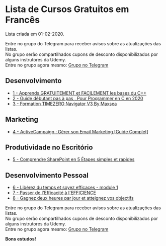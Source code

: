 # Lista de Cursos Gratuitos em Francês

Lista criada em 01-02-2020.

Entre no grupo do Telegram para receber avisos sobre as atualizações das listas.  
No grupo serão compartilhados cupons de desconto disponibilizados por alguns instrutores da Udemy.  
Entre no grupo agora mesmo: [Grupo no Telegram](http://bit.ly/2UvKbVX)


## Desenvolvimento
 - [ 1 - Apprends GRATUITEMENT et FACILEMENT les bases du C++](https://www.udemy.com/course/bases-de-la-programmation/?ranMID=39197&ranEAID=FYTGsFWqJEA&ranSiteID=FYTGsFWqJEA-ru3zxxTKc5sff70WsFQgzw&LSNPUBID=FYTGsFWqJEA)
 - [ 2 - Guide débutant pas à pas , Pour  Programmer en C en 2020](https://www.udemy.com/course/guide-debutant-pas-a-pas-pour-programmer-en-c/?ranMID=39197&ranEAID=FYTGsFWqJEA&ranSiteID=FYTGsFWqJEA-ru3zxxTKc5sff70WsFQgzw&LSNPUBID=FYTGsFWqJEA)
 - [ 3 - Formation TIMEZERO Navigator V3 By Maxsea](https://www.udemy.com/course/formation-timezero-navigator-v3-by-maxsea/?ranMID=39197&ranEAID=FYTGsFWqJEA&ranSiteID=FYTGsFWqJEA-ru3zxxTKc5sff70WsFQgzw&LSNPUBID=FYTGsFWqJEA)


## Marketing
 - [ 4 - ActiveCampaign : Gérer son Email Marketing [Guide Complet]](https://www.udemy.com/course/activecampaign-gerer-son-email-marketing-guide-complet/?ranMID=39197&ranEAID=FYTGsFWqJEA&ranSiteID=FYTGsFWqJEA-ru3zxxTKc5sff70WsFQgzw&LSNPUBID=FYTGsFWqJEA)


## Produtividade no Escritório
 - [ 5 - Comprendre SharePoint en 5 Étapes simples et rapides](https://www.udemy.com/course/comprendre-sharepoint-en-5-etapes-simples-et-rapides/?ranMID=39197&ranEAID=FYTGsFWqJEA&ranSiteID=FYTGsFWqJEA-ru3zxxTKc5sff70WsFQgzw&LSNPUBID=FYTGsFWqJEA)


## Desenvolvimento Pessoal
 - [ 6 - Libérez du temps et soyez efficaces - module 1](https://www.udemy.com/course/liberez-du-temps-et-soyez-efficaces-module-1/?ranMID=39197&ranEAID=FYTGsFWqJEA&ranSiteID=FYTGsFWqJEA-ru3zxxTKc5sff70WsFQgzw&LSNPUBID=FYTGsFWqJEA)
 - [ 7 - Passer de l'Efficacité à l'EFFICIENCE](https://www.udemy.com/course/passer-de-lefficacite-a-lefficience/?ranMID=39197&ranEAID=FYTGsFWqJEA&ranSiteID=FYTGsFWqJEA-ru3zxxTKc5sff70WsFQgzw&LSNPUBID=FYTGsFWqJEA)
 - [ 8 - Gagnez deux heures par jour et atteignez vos objectifs](https://www.udemy.com/course/gagnez-deux-heures-par-jour-et-atteignez-vos-objectifs/?ranMID=39197&ranEAID=FYTGsFWqJEA&ranSiteID=FYTGsFWqJEA-ru3zxxTKc5sff70WsFQgzw&LSNPUBID=FYTGsFWqJEA)


Entre no grupo do Telegram para receber avisos sobre as atualizações das listas.  
No grupo serão compartilhados cupons de desconto disponibilizados por alguns instrutores da Udemy.  
Entre no grupo agora mesmo: [Grupo no Telegram](http://bit.ly/2UvKbVX)


**Bons estudos!**
